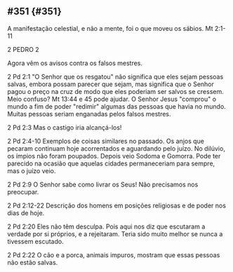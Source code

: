 ## #351 {#351}

A manifestação celestial, e não a mente, foi o que moveu os sábios. Mt 2:1-11

2 PEDRO 2

Agora vêm os avisos contra os falsos mestres.

2 Pd 2:1 &quot;O Senhor que os resgatou&quot; não significa que eles sejam pessoas salvas, embora possam parecer que sejam, mas significa que o Senhor pagou o preço na cruz de modo que eles poderiam ser salvos se cressem. Meio confuso? Mt 13:44 e 45 pode ajudar. O Senhor Jesus &quot;comprou&quot; o mundo a fim de poder &quot;redimir&quot; algumas das pessoas que havia no mundo. Muitas pessoas seriam enganadas pelos falsos mestres.

2 Pd 2:3 Mas o castigo iria alcançá-los!

2 Pd 2:4-10 Exemplos de coisas similares no passado. Os anjos que pecaram continuam hoje acorrentados e aguardando pelo juízo. No dilúvio, os ímpios não foram poupados. Depois veio Sodoma e Gomorra. Pode ter parecido na ocasião que aquelas cidades permaneceriam para sempre, mas o juízo veio.

2 Pd 2:9 O Senhor sabe como livrar os Seus! Não precisamos nos preocupar.

2 Pd 2:12-22 Descrição dos homens em posições religiosas e de poder nos dias de hoje.

2 Pd 2:20 Eles não têm desculpa. Pois aqui nos diz que escutaram a verdade por si próprios, e a rejeitaram. Teria sido muito melhor se nunca a tivessem escutado.

2 Pd 2:22 O cão e a porca, animais impuros, mostram que essas pessoas não estão salvas.